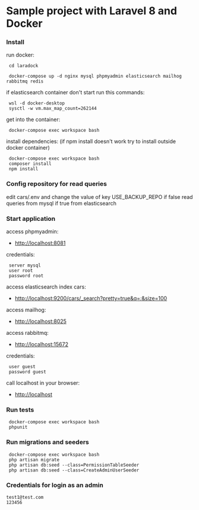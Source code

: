 # Sample project with Laravel 8 and Docker
### Install

run docker:
```
 cd laradock
```
```
 docker-compose up -d nginx mysql phpmyadmin elasticsearch mailhog rabbitmq redis
```
if elasticsearch container don't start run this commands:
```
 wsl -d docker-desktop
 sysctl -w vm.max_map_count=262144
```
get into the container:
```
 docker-compose exec workspace bash
```
install dependencies: (if npm install doesn't work try to install outside docker container)
```
 docker-compose exec workspace bash
 composer install
 npm install
```

### Config repository for read queries

edit cars/.env and change the value of key USE_BACKUP_REPO
if false read queries from mysql if true from elasticsearch

### Start application

access phpmyadmin:
- [http://localhost:8081](http://localhost:8081)

credentials:
```
 server mysql
 user root
 password root
```

access elasticsearch index cars:
- [http://localhost:9200/cars/_search?pretty=true&q=*:*&size=100](http://localhost:9200/cars/_search?pretty=true&q=*:*&size=100)

access mailhog:
- [http://localhost:8025](http://localhost:8025)

access rabbitmq:
- [http://localhost:15672](http://localhost:15672)

credentials:
```
 user guest
 password guest
```

call localhost in your browser:
- [http://localhost](http://localhost/)


### Run tests

```
 docker-compose exec workspace bash
 phpunit
```


### Run migrations and seeders

```
 docker-compose exec workspace bash
 php artisan migrate
 php artisan db:seed --class=PermissionTableSeeder
 php artisan db:seed --class=CreateAdminUserSeeder
```


### Credentials for login as an admin

```
test1@test.com
123456
```